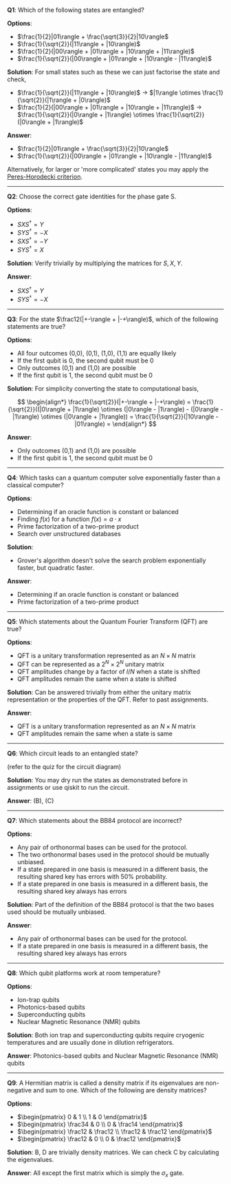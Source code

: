 **Q1**: Which of the following states are entangled?

**Options**:
- $\frac{1}{2}|01\rangle + \frac{\sqrt{3}}{2}|10\rangle$
- $\frac{1}{\sqrt{2}}(|11\rangle + |10\rangle)$
- $\frac{1}{2}(|00\rangle + |01\rangle + |10\rangle + |11\rangle)$
- $\frac{1}{\sqrt{2}}(|00\rangle + |01\rangle + |10\rangle - |11\rangle)$

**Solution**: For small states such as these we can just factorise the state and check,
- $\frac{1}{\sqrt{2}}(|11\rangle + |10\rangle)$ &rarr; $|1\rangle \otimes \frac{1}{\sqrt{2}}(|1\rangle + |0\rangle)$
- $\frac{1}{2}(|00\rangle + |01\rangle + |10\rangle + |11\rangle)$ &rarr; $\frac{1}{\sqrt{2}}(|0\rangle + |1\rangle) \otimes \frac{1}{\sqrt{2}}(|0\rangle + |1\rangle)$

**Answer**:
- $\frac{1}{2}|01\rangle + \frac{\sqrt{3}}{2}|10\rangle$
- $\frac{1}{\sqrt{2}}(|00\rangle + |01\rangle + |10\rangle - |11\rangle)$

Alternatively, for larger or 'more complicated' states you may apply the [Peres-Horodecki criterion](https://en.wikipedia.org/wiki/Peres%E2%80%93Horodecki_criterion).

---

**Q2**: Choose the correct gate identities for the phase gate S.

**Options**:
- $SXS^\dagger = Y$
- $SYS^\dagger = -X$
- $SXS^\dagger = -Y$
- $SYS^\dagger = X$

**Solution**: Verify trivially by multiplying the matrices for $S, X, Y$.

**Answer**:
- $SXS^\dagger = Y$
- $SYS^\dagger = -X$

---

**Q3**: For the state $\frac12(|+-\rangle + |-+\rangle)$, which of the following statements are true?

**Options**:
- All four outcomes (0,0), (0,1), (1,0), (1,1) are equally likely
- If the first qubit is 0, the second qubit must be 0
- Only outcomes (0,1) and (1,0) are possible
- If the first qubit is 1, the second qubit must be 0

**Solution**: For simplicity converting the state to computational basis,

$$
\begin{align*}
\frac{1}{\sqrt{2}}(|+-\rangle + |-+\rangle) =
\frac{1}{\sqrt{2}}((|0\rangle + |1\rangle) \otimes (|0\rangle - |1\rangle) - (|0\rangle - |1\rangle) \otimes (|0\rangle + |1\rangle)) =
\frac{1}{\sqrt{2}}(|10\rangle - |01\rangle) =
\end{align*}
$$

**Answer**:
- Only outcomes (0,1) and (1,0) are possible
- If the first qubit is 1, the second qubit must be 0

---

**Q4**: Which tasks can a quantum computer solve exponentially faster than a classical computer?

**Options**:
- Determining if an oracle function is constant or balanced
- Finding $f(x)$ for a function $f(x) = a \cdot x$
- Prime factorization of a two-prime product
- Search over unstructured databases

**Solution**:
- Grover's algorithm doesn't solve the search problem exponentially faster, but quadratic faster.

**Answer**:
- Determining if an oracle function is constant or balanced
- Prime factorization of a two-prime product

---

**Q5**: Which statements about the Quantum Fourier Transform (QFT) are true?

**Options**:
- QFT is a unitary transformation represented as an $N \times N$ matrix
- QFT can be represented as a $2^N\times2^N$ unitary matrix
- QFT amplitudes change by a factor of $l/N$ when a state is shifted
- QFT amplitudes remain the same when a state is shifted

**Solution**: Can be answered trivially from either the unitary matrix representation or the properties of the QFT. Refer to past assignments.

**Answer**:
- QFT is a unitary transformation represented as an $N \times N$ matrix
- QFT amplitudes remain the same when a state is same

---

**Q6**: Which circuit leads to an entangled state?

(refer to the quiz for the circuit diagram)

**Solution**: You may dry run the states as demonstrated before in assignments or use qiskit to run the circuit.

**Answer**: (B), (C)

---

**Q7**: Which statements about the BB84 protocol are incorrect?

**Options**:
- Any pair of orthonormal bases can be used for the protocol.
- The two orthonormal bases used in the protocol should be mutually unbiased.
- If a state prepared in one basis is measured in a different basis, the resulting shared key has errors with 50% probability.
- If a state prepared in one basis is measured in a different basis, the resulting shared key always has errors

**Solution**: Part of the definition of the BB84 protocol is that the two bases used should be mutually unbiased.

**Answer**:
- Any pair of orthonormal bases can be used for the protocol.
- If a state prepared in one basis is measured in a different basis, the resulting shared key always has errors

---

**Q8**: Which qubit platforms work at room temperature?

**Options**:
- Ion-trap qubits
- Photonics-based qubits
- Superconducting qubits
- Nuclear Magnetic Resonance (NMR) qubits

**Solution**: Both ion trap and superconducting qubits require cryogenic temperatures and are usually done in dilution refrigerators.

**Answer**: Photonics-based qubits and Nuclear Magnetic Resonance (NMR) qubits

---

**Q9**: A Hermitian matrix is called a density matrix if its eigenvalues are non-negative and sum to one. Which of the following are density matrices?

**Options**:
- $\begin{pmatrix} 0 & 1 \\ 1 & 0 \end{pmatrix}$
- $\begin{pmatrix} \frac34 & 0 \\ 0 & \frac14 \end{pmatrix}$
- $\begin{pmatrix} \frac12 & \frac12 \\ \frac12 & \frac12 \end{pmatrix}$
- $\begin{pmatrix} \frac12 & 0 \\ 0 & \frac12 \end{pmatrix}$

**Solution**: B, D are trivially density matrices. We can check C by calculating the eigenvalues.

**Answer**: All except the first matrix which is simply the $\sigma_x$ gate.
